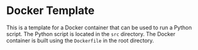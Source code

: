 # Docker Template
This is a template for a Docker container that can be used to run a Python script. The Python script is located in the `src` directory. The Docker container is built using the `Dockerfile` in the root directory.
